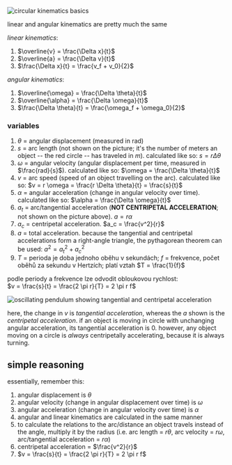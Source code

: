 ![circular kinematics basics](https://tikz.net/files/kinematics_circular-001.png)

linear and angular kinematics are pretty much the same

_linear kinematics_:
1. $\overline{v} = \frac{\Delta x}{t}$ 
2. $\overline{a} = \frac{\Delta v}{t}$
3. $\frac{\Delta x}{t} = \frac{v_f + v_0}{2}$

_angular kinematics_:
1. $\overline{\omega} = \frac{\Delta \theta}{t}$
2. $\overline{\alpha} = \frac{\Delta \omega}{t}$
3. $\frac{\Delta \theta}{t} = \frac{\omega_f + \omega_0}{2}$

### variables

1. $\theta$ = angular displacement (measured in rad)
2. $s$ = arc length (not shown on the picture; it's the number of meters an
   object -- the red circle -- has traveled in $m$). calculated like so: $s
   = r \Delta \theta$
3. $\omega$ = angular velocity (angular displacement per time, measured in
   $\frac{rad}{s}$).  calculated like so: $\omega = \frac{\Delta \theta}{t}$
4. $v$ = arc speed (speed of an object travelling on the arc). calculated like
   so: $v = r \omega = \frac{r \Delta \theta}{t} = \frac{s}{t}$
5. $\alpha$ = angular acceleration (change in angular velocity over time).
   calculated like so: $\alpha = \frac{\Delta \omega}{t}$
6. $a_t$ = arc/tangential acceleration (__NOT CENTRIPETAL ACCELERATION__; not
   shown on the picture above). $a = r \alpha$
7. $a_c$ = centripetal acceleration. $a_c = \frac{v^2}{r}$
8. $a$ = total acceleration. because the tangential and centripetal accelerations
   form a right-angle triangle, the pythagorean theorem can be used:
   $a^2 = a_t^2 + a_c^2$
9. $T$ = perioda je doba jednoho oběhu v sekundách;
   $f$ = frekvence, počet oběhů za sekundu v Hertzích;
   platí vztah $T = \frac{1}{f}$

podle periody a frekvence lze odvodit obloukovou rychlost:  
$v = \frac{s}{t} = \frac{2 \pi r}{T} = 2 \pi r f$

![oscillating pendulum showing tangential and centripetal acceleration](https://upload.wikimedia.org/wikipedia/commons/2/24/Oscillating_pendulum.gif)

here, the change in $v$ is _tangential acceleration_, whereas the $a$ shown is
the _centripetal acceleration_. if an object is moving in circle with unchanging
angular acceleration, its tangential acceleration is 0. however, any object
moving on a circle is _always_ centripetally accelerating, because it is always
turning.

## simple reasoning

essentially, remember this:
1. angular displacement is $\theta$
2. angular velocity (change in angular displacement over time) is $\omega$
3. angular acceleration (change in angular velocity over time) is $\alpha$
4. angular and linear kinematics are calculated in the same manner
5. to calculate the relations to the arc/distance an object travels instead of
   the angle, multiply it by the radius (i.e. arc length = $r \theta$,
   arc velocity = $r \omega$, arc/tangential acceleration = $r \alpha$)
6. centripetal acceleration = $\frac{v^2}{r}$
7. $v = \frac{s}{t} = \frac{2 \pi r}{T} = 2 \pi r f$
